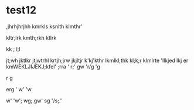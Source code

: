 # test12
,jhrhjhrjhh
kmrkls
ksnlth
klmthr'

kltr;lrk
kmth;rkh
ktlrk

kk
;
l;l

jt;wh
jktlkr
jtjwtrhl
krtjh;jrw
jkjltjr
k'kj'kthr
lkmlkl;thk
kl;k;r
klmlrte
'llkjed
lkj
er
kmWEKLJIJEKJ;kfel'
;rra
'
r;'
gw
'r/g
'g



r
g


erg
'
w'
'w


w'
'w';
wg;.gw'
sg
'/s;.'
